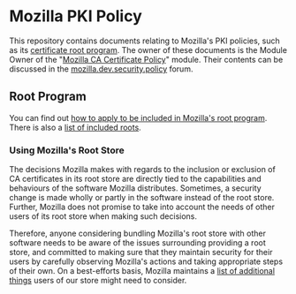 # Mozilla PKI Policy

This repository contains documents relating to Mozilla's PKI policies, such as
its [certificate root program](https://wiki.mozilla.org/CA:Overview). The
owner of these documents is the Module Owner of the "[Mozilla CA Certificate
Policy](https://wiki.mozilla.org/Modules/Activities#Mozilla_CA_Certificate_Policy)"
module. Their contents can be discussed in the
[mozilla.dev.security.policy](https://www.mozilla.org/about/forums/#dev-security-policy)
forum.

## Root Program ##

You can find out [how to apply to be included in Mozilla's root
program](https://wiki.mozilla.org/CA:How_to_apply). There is also a
[list of included roots](https://mozillacaprogram.secure.force.com/CA/IncludedCACertificateReport).

### Using Mozilla's Root Store ###

The decisions Mozilla makes with regards to the inclusion or exclusion of CA
certificates in its root store are directly tied to the capabilities and
behaviours of the software Mozilla distributes. Sometimes, a security change
is made wholly or partly in the software instead of the root store. Further,
Mozilla does not promise to take into account the needs of other users of its
root store when making such decisions.

Therefore, anyone considering bundling Mozilla's root store with other
software needs to be aware of the issues surrounding providing a root store,
and committed to making sure that they maintain security for their users by
carefully observing Mozilla's actions and taking appropriate steps of their
own. On a best-efforts basis, Mozilla maintains a
[list of additional things](https://wiki.mozilla.org/CA:Root_Store_Trust_Mods)
users of our store might need to consider. 
